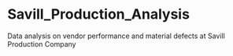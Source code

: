 # Savill_Production_Analysis
Data analysis on vendor performance and material defects at Savill Production Company

